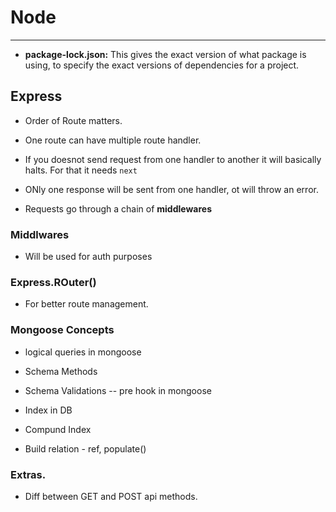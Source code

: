 # Node

---

- **package-lock.json:** This gives the exact version of what package is using, to specify the exact versions of dependencies for a project.

## Express

- Order of Route matters.

- One route can have multiple route handler.

- If you doesnot send request from one handler to another it will basically halts. For that it needs `next`

- ONly one response will be sent from one handler, ot will throw an error.

- Requests go through a chain of **middlewares**

### Middlwares

- Will be used for auth purposes

### Express.ROuter()

- For better route management.

### Mongoose Concepts

- logical queries in mongoose
- Schema Methods
- Schema Validations -- pre hook in mongoose
- Index in DB
- Compund Index

- Build relation - ref, populate()

### Extras.

- Diff between GET and POST api methods.
